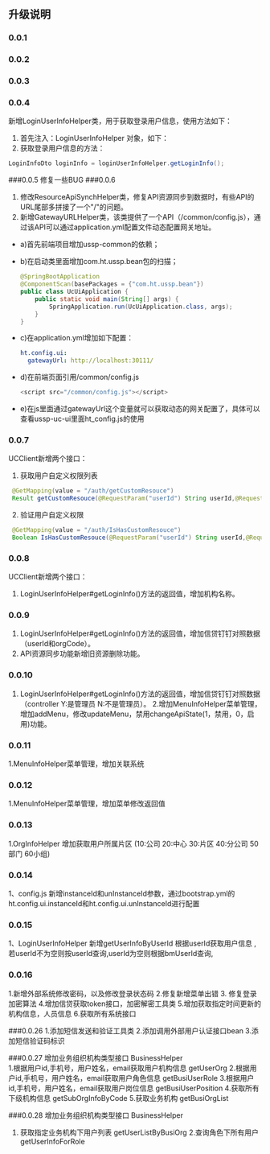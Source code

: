 ## 升级说明
### 0.0.1
### 0.0.2
### 0.0.3
### 0.0.4
新增LoginUserInfoHelper类，用于获取登录用户信息，使用方法如下：
1. 首先注入：LoginUserInfoHelper 对象，如下：
2. 获取登录用户信息的方法：
``` java
LoginInfoDto loginInfo = loginUserInfoHelper.getLoginInfo();
```
###0.0.5
修复一些BUG
###0.0.6
1. 修改ResourceApiSynchHelper类，修复API资源同步到数据时，有些API的URL尾部多拼接了一个"/"的问题。
2. 新增GatewayURLHelper类，该类提供了一个API（/common/config.js），通过该API可以通过application.yml配置文件动态配置网关地址。
- a)首先前端项目增加ussp-common的依赖；
- b)在启动类里面增加com.ht.ussp.bean包的扫描；
    ``` java
    @SpringBootApplication
    @ComponentScan(basePackages = {"com.ht.ussp.bean"})
    public class UcUiApplication {
        public static void main(String[] args) {
            SpringApplication.run(UcUiApplication.class, args);
        }
    }
    ```

- c)在application.yml增加如下配置：
    ``` yml
    ht.config.ui:
      gatewayUrl: http://localhost:30111/
    ```

- d)在前端页面引用/common/config.js

    ``` javascript 
    <script src="/common/config.js"></script>
    ```

- e)在js里面通过gatewayUrl这个变量就可以获取动态的网关配置了，具体可以查看ussp-uc-ui里面ht_config.js的使用


### 0.0.7
UCClient新增两个接口：
1. 获取用户自定义权限列表
``` java
 @GetMapping(value = "/auth/getCustomResouce")
 Result getCustomResouce(@RequestParam("userId") String userId,@RequestParam("app") String app);
```
2. 验证用户自定义权限
``` java
 @GetMapping(value = "/auth/IsHasCustomResouce")
 Boolean IsHasCustomResouce(@RequestParam("userId") String userId,@RequestParam("rescode") String rescode,@RequestParam("app") String app);
```
### 0.0.8
UCClient新增两个接口：
1. LoginUserInfoHelper#getLoginInfo()方法的返回值，增加机构名称。

### 0.0.9
1. LoginUserInfoHelper#getLoginInfo()方法的返回值，增加信贷钉钉对照数据（userId和orgCode）。
2. API资源同步功能新增旧资源删除功能。

### 0.0.10
1. LoginUserInfoHelper#getLoginInfo()方法的返回值，增加信贷钉钉对照数据（controller Y:是管理员  N:不是管理员）。
2.增加MenuInfoHelper菜单管理，增加addMenu，修改updateMenu，禁用changeApiState(1，禁用，0，启用)功能。

### 0.0.11
1.MenuInfoHelper菜单管理，增加关联系统

### 0.0.12
1.MenuInfoHelper菜单管理，增加菜单修改返回值
### 0.0.13
1.OrgInfoHelper 增加获取用户所属片区 (10:公司 20:中心 30:片区 40:分公司 50部门 60小组)
### 0.0.14
1、config.js 新增instanceId和unInstanceId参数，通过bootstrap.yml的ht.config.ui.instanceId和ht.config.ui.unInstanceId进行配置

### 0.0.15
1、LoginUserInfoHelper 新增getUserInfoByUserId 根据userId获取用户信息 ,若userId不为空则按userId查询,userId为空则根据bmUserId查询,

### 0.0.16
1.新增外部系统修改密码，以及修改登录状态码
2.修复新增菜单出错
3. 修复登录加密算法
4.增加信贷获取token接口，加密解密工具类
5.增加获取指定时间更新的机构信息，人员信息
6.获取所有系统接口

###0.0.26
1.添加短信发送和验证工具类
2.添加调用外部用户认证接口bean
3.添加短信验证码标识

###0.0.27
增加业务组织机构类型接口 BusinessHelper  
1.根据用户id,手机号，用户姓名，email获取用户机构信息   getUserOrg
2.根据用户id,手机号，用户姓名，email获取用户角色信息  getBusiUserRole
3.根据用户id,手机号，用户姓名，email获取用户岗位信息 getBusiUserPosition
4.获取所有下级机构信息  getSubOrgInfoByCode
5.获取业务机构  getBusiOrgList

###0.0.28
增加业务组织机构类型接口 BusinessHelper  
1. 获取指定业务机构下用户列表 getUserListByBusiOrg
2.查询角色下所有用户 getUserInfoForRole
